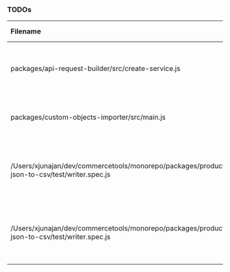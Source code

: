 ### TODOs
| Filename | line # | TODO
|:------|:------:|:------
| packages/api-request-builder/src/create-service.js | 129 | this can lead to invalid URIs as getIdOrKey can return
| packages/custom-objects-importer/src/main.js | 123 | remove `FlowFixMe` when [this](https://github.com/facebook/flow/issues/5294) issue is fixed
| /Users/xjunajan/dev/commercetools/monorepo/packages/product-json-to-csv/test/writer.spec.js | 185 | the "unzip" package fires finish event before entry events
| /Users/xjunajan/dev/commercetools/monorepo/packages/product-json-to-csv/test/writer.spec.js | 186 | so we call done() on second entry instead of calling it here
